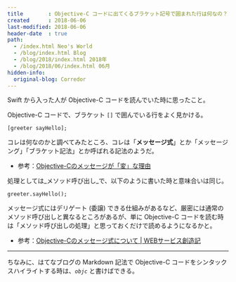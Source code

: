 ```yaml
---
title        : Objective-C コードに出てくるブラケット記号で囲まれた行は何なの？ … メッセージ式の話
created      : 2018-06-06
last-modified: 2018-06-06
header-date  : true
path:
  - /index.html Neo's World
  - /blog/index.html Blog
  - /blog/2018/index.html 2018年
  - /blog/2018/06/index.html 06月
hidden-info:
  original-blog: Corredor
---
```


Swift から入った人が Objective-C コードを読んでいた時に思ったこと。

Objective-C コードで、ブラケット `[]` で囲んでいる行をよく見かける。

```objc
[greeter sayHello];
```

コレは何なのかと調べてみたところ、コレは「**メッセージ式**」とか「メッセージング」「ブラケット記法」とか呼ばれる記法のようだ。

- 参考：[Objective-Cのメッセージが「変」な理由](https://qiita.com/hp0me/items/c83a1ee1e322e3374982)

処理としては_メソッド呼び出し_で、以下のように書いた時と意味合いは同じ。

```objc
greeter.sayHello();
```

メッセージ式にはデリゲート (委譲) できる仕組みがあるなど、厳密には通常のメソッド呼び出しと異なるところがあるが、単に Objective-C コードを読む時は「メソッド呼び出しの処理」と思っておくだけで読めるようになるかと。

- 参考：[Objective-Cのメッセージ式について | WEBサービス創造記](http://linuxserver.jp/プログラミング/objective-c/message_expression)

---

ちなみに、はてなブログの Markdown 記法で Objective-C コードをシンタックスハイライトする時は、_`objc`_ と書けばできる。
